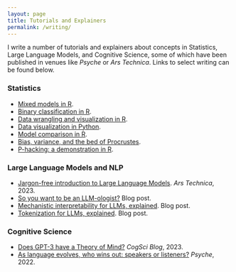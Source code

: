 ```yaml
---
layout: page
title: Tutorials and Explainers
permalink: /writing/
---
```


I write a number of tutorials and explainers about concepts in Statistics, Large Language Models, and Cognitive Science, some of which have been published in venues like *Psyche* or *Ars Technica*. Links to select writing can be found below. 

### Statistics

* [Mixed models in R](https://seantrott.github.io/mixed_models_R/).   
* [Binary classification in R](https://seantrott.github.io/binary_classification_R/).  
* [Data wrangling and visualization in R](https://seantrott.github.io/data_wrangling_visualization/).  
* [Data visualization in Python](https://seantrott.github.io/data_visualization_python/).  
* [Model comparison in R](https://seantrott.github.io/model_comparison/).
* [Bias, variance, and the bed of Procrustes](https://seantrott.github.io/procrustean_models/).  
* [P-hacking: a demonstration in R](https://seantrott.github.io/p-hacking/).  

### Large Language Models and NLP

* [Jargon-free introduction to Large Language Models](https://arstechnica.com/science/2023/07/a-jargon-free-explanation-of-how-ai-large-language-models-work/). *Ars Technica*, 2023. 
* [So you want to be an LLM-ologist?](https://seantrott.substack.com/p/so-you-want-to-be-an-llm-ologist) Blog post.
* [Mechanistic interpretability for LLMs, explained](https://seantrott.substack.com/p/mechanistic-interpretability-for). Blog post.  
* [Tokenization for LLMs, explained](https://seantrott.substack.com/p/tokenization-in-large-language-models). Blog post.


### Cognitive Science

* [Does GPT-3 have a Theory of Mind?](https://cognitivesciencesociety.org/does-gpt-3-have-a-theory-of-mind/) *CogSci Blog*, 2023.
* [As language evolves, who wins out: speakers or listeners?](https://psyche.co/ideas/as-language-evolves-who-wins-out-speakers-or-listeners) *Psyche*, 2022.
